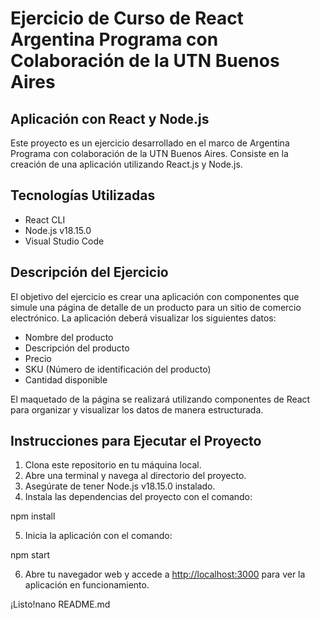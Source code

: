 # Ejercicio de Curso de React Argentina Programa con Colaboración de la UTN Buenos Aires

## Aplicación con React y Node.js

Este proyecto es un ejercicio desarrollado en el marco de Argentina Programa con colaboración de la UTN Buenos Aires. Consiste en la creación de una aplicación utilizando React.js y Node.js.

## Tecnologías Utilizadas

- React CLI
- Node.js v18.15.0
- Visual Studio Code

## Descripción del Ejercicio

El objetivo del ejercicio es crear una aplicación con componentes que simule una página de detalle de un producto para un sitio de comercio electrónico. La aplicación deberá visualizar los siguientes datos:

- Nombre del producto
- Descripción del producto
- Precio
- SKU (Número de identificación del producto)
- Cantidad disponible

El maquetado de la página se realizará utilizando componentes de React para organizar y visualizar los datos de manera estructurada.

## Instrucciones para Ejecutar el Proyecto

1. Clona este repositorio en tu máquina local.
2. Abre una terminal y navega al directorio del proyecto.
3. Asegúrate de tener Node.js v18.15.0 instalado.
4. Instala las dependencias del proyecto con el comando:

npm install


5. Inicia la aplicación con el comando:

npm start


6. Abre tu navegador web y accede a [http://localhost:3000](http://localhost:3000) para ver la aplicación en funcionamiento.

¡Listo!nano README.md

